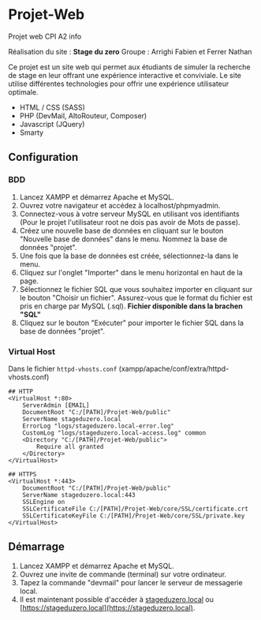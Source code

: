 # Projet-Web
Projet web CPI A2 info

Réalisation du site : **Stage du zero**
Groupe : Arrighi Fabien et Ferrer Nathan

Ce projet est un site web qui permet aux étudiants de simuler la recherche de stage en leur offrant une expérience interactive et conviviale. Le site utilise différentes technologies pour offrir une expérience utilisateur optimale.
- HTML / CSS (SASS)
- PHP (DevMail, AltoRouteur, Composer)
- Javascript (JQuery)
- Smarty

## Configuration
### BDD
1. Lancez XAMPP et démarrez Apache et MySQL.
2. Ouvrez votre navigateur et accédez à localhost/phpmyadmin.
3. Connectez-vous à votre serveur MySQL en utilisant vos identifiants (Pour le projet l'utilisateur root ne dois pas avoir de Mots de passe).
4. Créez une nouvelle base de données en cliquant sur le bouton "Nouvelle base de données" dans le menu. Nommez la base de données "projet".
5. Une fois que la base de données est créée, sélectionnez-la dans le menu.
6. Cliquez sur l'onglet "Importer" dans le menu horizontal en haut de la page.
7. Sélectionnez le fichier SQL que vous souhaitez importer en cliquant sur le bouton "Choisir un fichier". Assurez-vous que le format du fichier est pris en charge par MySQL (.sql). __Fichier disponible dans la brachen "SQL"__
8. Cliquez sur le bouton "Exécuter" pour importer le fichier SQL dans la base de données "projet".

### Virtual Host
Dans le fichier `httpd-vhosts.conf` (xampp/apache/conf/extra/httpd-vhosts.conf)
```
## HTTP
<VirtualHost *:80>
    ServerAdmin [EMAIL]
    DocumentRoot "C:/[PATH]/Projet-Web/public"
    ServerName stageduzero.local
    ErrorLog "logs/stageduzero.local-error.log"
    CustomLog "logs/stageduzero.local-access.log" common
    <Directory "C:/[PATH]/Projet-Web/public">
        Require all granted
    </Directory>
</VirtualHost>

## HTTPS
<VirtualHost *:443>
    DocumentRoot "C:/[PATH]/Projet-Web/public"
    ServerName stageduzero.local:443
    SSLEngine on
    SSLCertificateFile C:/[PATH]/Projet-Web/core/SSL/certificate.crt
    SSLCertificateKeyFile C:/[PATH]/Projet-Web/core/SSL/private.key
</VirtualHost>
```

## Démarrage
1. Lancez XAMPP et démarrez Apache et MySQL.
2. Ouvrez une invite de commande (terminal) sur votre ordinateur.
3. Tapez la commande "devmail" pour lancer le serveur de messagerie local.
4. Il est maintenant possible d'accéder à [stageduzero.local](stageduzero.local) ou [https://stageduzero.local](https://stageduzero.local).
